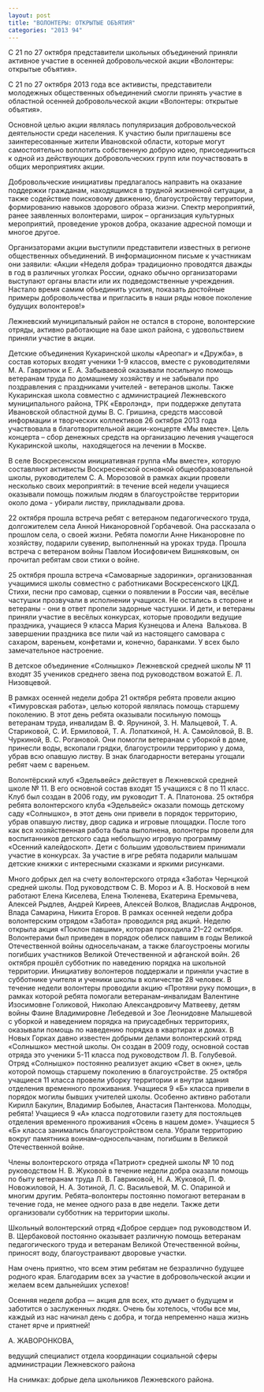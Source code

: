 ```yaml
---
layout: post
title: "ВОЛОНТЕРЫ: ОТКРЫТЫЕ ОБЪЯТИЯ"
categories: "2013 94"
---
```


С 21 по 27 октября представители школьных объединений приняли активное участие в осенней добровольческой акции «Волонтеры: открытые объятия».

С 21 по 27 октября 2013 года  все активисты, представители молодежных общественных объединений смогли принять  участие в областной осенней добровольческой акции «Волонтеры: открытые  объятия».

Основной целью  акции являлась популяризация добровольческой деятельности среди населения. К  участию были приглашены все заинтересованные жители Ивановской области, которые  могут самостоятельно воплотить собственную добрую идею, присоединиться к одной  из действующих добровольческих групп или поучаствовать в общих мероприятиях акции.

Добровольческие  инициативы предлагалось направить на оказание поддержки гражданам, находящимся  в трудной жизненной ситуации, а также содействие поисковому движению,  благоустройству территории, формированию навыков здорового образа жизни. Спектр  мероприятий, ранее заявленных волонтерами, широк – организация культурных  мероприятий, проведение уроков добра, оказание адресной помощи и многое другое.

Организаторами  акции выступили представители известных в регионе общественных объединений. В  информационном письме к участникам они заявили: «Акции «Неделя добра»  традиционно проводятся дважды в год в различных уголках России, однако обычно  организаторами выступают органы власти или их подведомственные учреждения.  Настало время самим объединить усилия, показать достойные примеры  добровольчества и пригласить в наши ряды новое поколение будущих волонтеров!»

Лежневский  муниципальный район не остался в стороне, волонтерские отряды, активно  работающие на базе школ района, с удовольствием приняли участие в акции.

Детские  объединения Кукаринской школы «Ареопаг» и «Дружба», в состав которых входят  ученики 1-9 классов, вместе с руководителями М. А. Гаврилюк и Е. А. Забываевой  оказывали посильную помощь ветеранам труда по домашнему хозяйству и не забывали  про поздравления с праздниками учителей - ветеранов школы. Также Кукаринская школа совместно с администрацией  Лежневского муниципального района, ТРК «Евролэнд»,  при поддержке депутата Ивановской областной  думы В. С. Гришина, средств массовой информации и творческих коллективов 26  октября 2013 года участвовала в благотворительной акции-концерте «Мы  вместе». Цель концерта – сбор денежных средств на  организацию лечения учащегося Кукаринской школы,  находящегося на лечении в Москве.

В  селе Воскресенском инициативная группа «Мы вместе», которую составляют активисты  Воскресенской основной общеобразовательной школы, руководителем С. А. Морозовой  в рамках акции провели несколько своих мероприятий: в течение всей недели учащиеся оказывали помощь пожилым людям в благоустройстве территории около  дома - убирали листву, прикладывали дрова.

22  октября прошла встреча ребят с ветераном педагогического труда, долгожителем  села Анной Никаноровной Горбачевой. Она рассказала о прошлом села, о своей  жизни. Ребята помогли Анне Никаноровне по хозяйству, подарили сувенир,  выполненный на уроках труда. Прошла встреча с ветераном войны Павлом  Иосифовичем Вишняковым, он прочитал ребятам свои стихи о войне.

25  октября прошла встреча «Самоварные задоринки», организованная учащимися школы  совместно с работниками Воскресенского ЦКД. Стихи, песни про самовар, сценки о  появлении в России чая, весёлые частушки прозвучали в исполнении учащихся. Не  остались в стороне и ветераны - они в ответ пропели задорные частушки. И дети,  и ветераны приняли участие в весёлых конкурсах, которые проводили ведущие  праздника, учащиеся 9 класса Мария Кузнецова и Алена  Валькова. В завершении праздника все пили чай  из настоящего самовара с сахаром, вареньем, конфетами и, конечно, баранками. У  всех было замечательное настроение.

В  детское объединение «Солнышко» Лежневской средней школы № 11 входят 35 учеников  среднего звена под руководством вожатой Е. Л. Низовцевой.

В  рамках осенней недели добра 21 октября ребята провели акцию «Тимуровская  работа», целью которой являлась помощь старшему поколению. В этот день ребята  оказывали посильную помощь ветеранам труда, инвалидам В. Ф. Яруниной, З. Н.  Мальцевой, Т. А. Стариковой, С. И. Ермиловой, Т. А. Лопаткиной, Н. А. Самойловой,  В. В. Чуркиной, В. С. Рогановой. Они помогли ветеранам с уборкой в доме,  принесли воды, вскопали грядки, благоустроили территорию у дома, убрав всю  опавшую листву. В знак благодарности ветераны угощали ребят чаем с вареньем.

Волонтёрский  клуб «Эдельвейс» действует в Лежневской средней школе № 11. В его основной  состав входят 15 учащихся с 8 по 11 класс. Клуб был создан в 2006 году, им руководит  Т. А. Платонова. 25 октября  ребята  волонтерского клуба «Эдельвейс» оказали помощь детскому саду «Солнышко», в этот  день они привели в порядок территорию, убрав опавшую листву, двор садика и  игровые площадки. После того как вся хозяйственная работа была выполнена,  волонтеры провели для воспитанников детского сада небольшую игровую программу «Осенний калейдоскоп». Дети с большим удовольствием  принимали участие в конкурсах. За участие в игре ребята подарили малышам  детские книжки с интересными сказками и яркими рисунками.

Много добрых дел на счету волонтерского  отряда «Забота» Чернцкой средней школы. Под руководством С. В. Мороз и А. В. Носковой  в нем работают Елена Киселева, Елена Тюленева, Екатерина Еремычева, Алексей  Рыдлев, Андрей Киреев, Алексей Волков, Владислав Андронов, Влада Самарина,  Никита Егоров. В рамках осенней недели добра волонтерским отрядом «Забота»  проводился ряд акций. Неделю открыла акция «Поклон павшим», которая проходила  21–22 октября. Волонтерами был приведен в порядок обелиск павшим в годы Великой  Отечественной войны односельчанам, а также благоустроены могилы погибших  участников Великой Отечественной и афганской войн. 26 октября прошёл субботник  по наведению порядка на школьной территории. Инициативу волонтеров поддержали и  приняли участие в субботнике учителя и ученики школы в количестве 28 человек. В  течение недели волонтеры проводили акцию «Протяни руку помощи», в рамках которой  ребята помогали ветеранам–инвалидам Валентине Изосимовне Голиковой, Николаю  Александровичу Матвееву, детям войны Фаине Владимировне Лебедевой и Зое  Леонидовне Малышевой с уборкой и наведением порядка на приусадебных территориях,  оказывали помощь по наведению порядка в квартирах и домах. В Новых Горках давно  известен добрыми делами волонтерский отряд «Солнышко» местной школы. Он создан  в 2009 году, основной состав отряда это ученики 5-11 класса под руководством Л.  В. Голубевой. Отряд «Солнышко» постоянно реализует акцию «Свет в окне», цель  которой помощь старшему поколению в благоустройстве. 25 октября учащиеся 11  класса провели уборку территории и внутри здания отделения временного  проживания. Учащиеся 9 «Б» класса привели в порядок могилы бывших учителей  школы. Особенно активно работали Кирилл Бакулин, Владимир Бобылев, Анастасия Пантенкова.  Молодцы, ребята! Учащиеся 9 «А» класса подготовили газету для постояльцев  отделения временного проживания «Осень в нашем доме». Учащиеся 5 «Б» класса  занимались благоустройством села. Убрали территорию вокруг памятника  воинам–односельчанам, погибшим в Великой Отечественной войне.

Члены волонтерского  отряда «Патриот» средней школы № 10 под руководством Н. В. Жуковой в течение  недели добра оказали помощь по быту ветеранам труда Л. В. Гавриковой, Н. А.  Жуковой, П. Ф. Новожиловой, Н. А. Зотиной, Л. С. Васильевой, М. С. Опариной и  многим другим. Ребята–волонтеры постоянно помогают ветеранам в течение года, не  менее одного раза в две недели. Также дети организовали субботник на территории  школы.

Школьный волонтерский отряд «Доброе сердце» под руководством  И. В. Щербаковой постоянно оказывает различную помощь ветеранам  педагогического труда и ветеранам Великой Отечественной войны, приносят воду,  благоустраивают дворовые участки.

Нам  очень приятно, что всем этим ребятам не безразлично будущее родного края. Благодарим  всех за участие в добровольческой акции и желаем всем дальнейших успехов!

Осенняя неделя добра — акция для всех,  кто думает о будущем и заботится о заслуженных людях. Очень бы хотелось, чтобы  все мы, каждый из нас начинал день с добра, и тогда непременно наша жизнь  станет ярче и приятней!



А.  ЖАВОРОНКОВА,

ведущий  специалист отдела координации социальной сферы администрации Лежневского района

На  снимках: добрые дела школьников Лежневского района.


